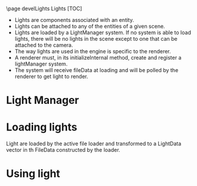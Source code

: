 \page develLights  Lights
[TOC]

- Lights are components associated with an entity.
- Lights can be attached to any of the entities of a given scene.
- Lights are loaded by a LightManager system. If no system is able to load lights, there will be no lights in the scene
except to one that can be attached to the camera.
- The way lights are used in the engine is specific to the renderer.
- A renderer must, in its initializeInternal method, create and register a lightManager system.
- The system will receive fileData at loading and will be polled by the renderer to get light to render.

# Light Manager

# Loading lights

Light are loaded by the active file loader and transformed to a LightData vector in th FileData constructed by the loader.

# Using light
